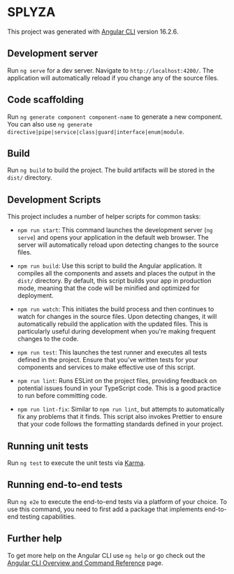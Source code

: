 # SPLYZA

This project was generated with [Angular CLI](https://github.com/angular/angular-cli) version 16.2.6.

## Development server

Run `ng serve` for a dev server. Navigate to `http://localhost:4200/`. The application will automatically reload if you change any of the source files.

## Code scaffolding

Run `ng generate component component-name` to generate a new component. You can also use `ng generate directive|pipe|service|class|guard|interface|enum|module`.

## Build

Run `ng build` to build the project. The build artifacts will be stored in the `dist/` directory.

## Development Scripts

This project includes a number of helper scripts for common tasks:

- `npm run start`: This command launches the development server (`ng serve`) and opens your application in the default web browser. The server will automatically reload upon detecting changes to the source files.

- `npm run build`: Use this script to build the Angular application. It compiles all the components and assets and places the output in the `dist/` directory. By default, this script builds your app in production mode, meaning that the code will be minified and optimized for deployment.

- `npm run watch`: This initiates the build process and then continues to watch for changes in the source files. Upon detecting changes, it will automatically rebuild the application with the updated files. This is particularly useful during development when you're making frequent changes to the code.

- `npm run test`: This launches the test runner and executes all tests defined in the project. Ensure that you've written tests for your components and services to make effective use of this script.

- `npm run lint`: Runs ESLint on the project files, providing feedback on potential issues found in your TypeScript code. This is a good practice to run before committing code.

- `npm run lint-fix`: Similar to `npm run lint`, but attempts to automatically fix any problems that it finds. This script also invokes Prettier to ensure that your code follows the formatting standards defined in your project.

## Running unit tests

Run `ng test` to execute the unit tests via [Karma](https://karma-runner.github.io).

## Running end-to-end tests

Run `ng e2e` to execute the end-to-end tests via a platform of your choice. To use this command, you need to first add a package that implements end-to-end testing capabilities.

## Further help

To get more help on the Angular CLI use `ng help` or go check out the [Angular CLI Overview and Command Reference](https://angular.io/cli) page.
